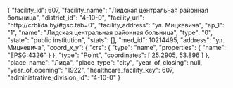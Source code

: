 {
    "facility_id": 607,
    "facility_name": "Лидская центральная районная больница",
    "district_id": "4-10-0",
    "facility_url": "http:\/\/crblida.by\/#gsc.tab=0",
    "facility_address": "ул. Мицкевича",
    "ap_1": "1",
    "name": "Лидская центральная районная больница",
    "type": "0",
    "state": "public institution",
    "stats": [],
    "med_id": 10214495,
    "address": "ул. Мицкевича",
    "coord_x_y": {
        "crs": {
            "type": "name",
            "properties": {
                "name": "EPSG:4326"
            }
        },
        "type": "Point",
        "coordinates": [
            25.2905,
            53.896
        ]
    },
    "place_name": "Лида",
    "place_type": "city",
    "year_of_closing": null,
    "year_of_opening": "1922",
    "healthcare_facility_key": 607,
    "administrative_division_id": "4-10-0"
}